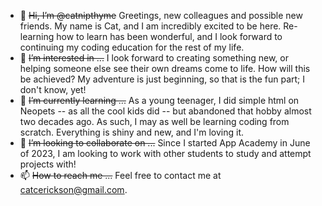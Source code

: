 - 👋 <s>Hi, I’m @catnipthyme</s> Greetings, new colleagues and possible new friends. My name is Cat, and I am incredibly excited to be here. Re-learning how to learn has been wonderful, and I look forward to continuing my coding education for the rest of my life. 
- 👀 <s>I’m interested in ...</s> I look forward to creating something new, or helping someone else see their own dreams come to life. How will this be achieved? My adventure is just beginning, so that is the fun part; I don't know, yet!
- 🌱 <s>I’m currently learning ...</s> As a young teenager, I did simple html on Neopets -- as all the cool kids did -- but abandoned that hobby almost two decades ago. As such, I may as well be learning coding from scratch. Everything is shiny and new, and I'm loving it.
- 💞️ <s>I’m looking to collaborate on ...</s> Since I started App Academy in June of 2023, I am looking to work with other students to study and attempt projects with!
- 📫 <s>How to reach me ...</s> Feel free to contact me at catcerickson@gmail.com.

<!---
catnipthyme/catnipthyme is a ✨ special ✨ repository because its `README.md` (this file) appears on your GitHub profile.
You can click the Preview link to take a look at your changes.
--->
